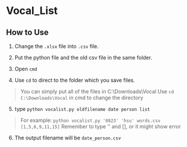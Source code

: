 # Vocal_List

## How to Use
1. Change the `.xlsx` file into `.csv` file. 

2. Put the python file and the old csv file in the same folder.

3. Open `cmd`

4. Use `cd` to direct to the folder which you save files.
> You can simply put all of the files in C:\Downloads\Vocal
> Use `cd C:\Downloads\Vocal` in cmd to change the directory

5. type `python vocalist.py oldfilename date person list`

> For example: `python vocalist.py '0823' 'hsu' words.csv [1,5,6,9,11,15]`
> Remember to type '' and [], or it might show error

6. The output filename will be `date_person.csv`
